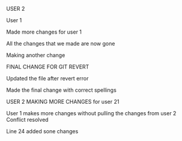 USER 2



User 1

Made more changes for user 1

All the changes that we made are now gone

Making another change 

FINAL CHANGE FOR GIT REVERT 

Updated the file after revert error 

Made the final change with correct spellings 

USER 2 MAKING MORE CHANGES for user 21 

User 1 makes more changes without pulling the changes from user 2 
Conflict resolved 

Line 24 added sone changes 